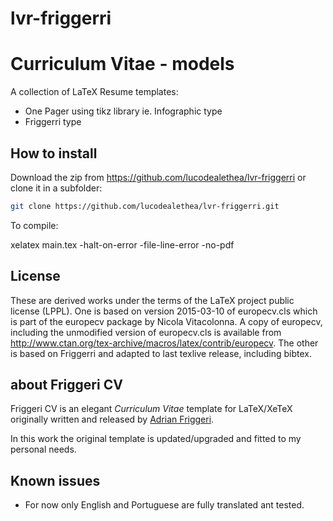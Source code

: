 # lvr-friggerri
Curriculum Vitae - models
=========================

A collection of LaTeX Resume templates:
- One Pager using tikz library ie. Infographic type
- Friggerri type

## How to install
Download the zip from https://github.com/lucodealethea/lvr-friggerri or clone it in a subfolder:
```sh
git clone https://github.com/lucodealethea/lvr-friggerri.git
```
To compile:

xelatex main.tex -halt-on-error -file-line-error -no-pdf

## License
These are derived works under the terms of the LaTeX project public license (LPPL). 
One is based on version 2015-03-10 of europecv.cls which is part of the europecv package by Nicola Vitacolonna. 
A copy of europecv, including the unmodified version of europecv.cls is available from http://www.ctan.org/tex-archive/macros/latex/contrib/europecv.
The other is based on Friggerri and adapted to last texlive release, including bibtex.

## about Friggeri CV
Friggeri CV is an elegant *Curriculum Vitae* template for LaTeX/XeTeX originally written and released by [Adrian Friggeri](https://github.com/afriggeri).

In this work the original template is updated/upgraded and fitted to my personal needs.


## Known issues
* For now only English and Portuguese are fully translated ant tested.
